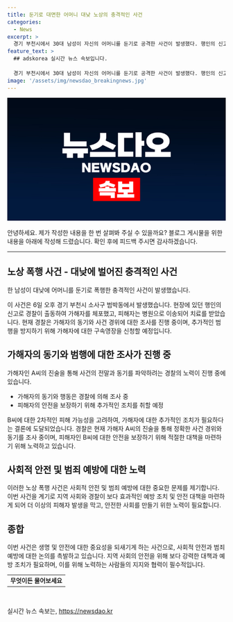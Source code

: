 ```yaml
---
title: 둔기로 대면한 어머니 대낮 노상의 충격적인 사건
categories:
  - News
excerpt: >
  경기 부천시에서 30대 남성이 자신의 어머니를 둔기로 공격한 사건이 발생했다. 행인의 신고로 경찰이 출동하여 A씨를 현행범으로 체포했고, 피해자는 병원으로 이송됐으며 생명에는 큰 지장이 없는 것으로 알려졌다. A씨는 특수존속상해 혐의로 입건됐고, 경찰은 2차 범행을 방지하기 위해 구속영장을 신청할 예정이라고 밝혔다. 현장 조사에서 A씨는 진술을 거부하고 있어 정확한 사건 경위는 아직 알려지지 않았다.
feature_text: >
  ## adskorea 실시간 뉴스 속보입니다.

  경기 부천시에서 30대 남성이 자신의 어머니를 둔기로 공격한 사건이 발생했다. 행인의 신고로 경찰이 출동하여 A씨를 현행범으로 체포했고, 피해자는 병원으로 이송됐으며 생명에는 큰 지장이 없는 것으로 알려졌다. A씨는 특수존속상해 혐의로 입건됐고, 경찰은 2차 범행을 방지하기 위해 구속영장을 신청할 예정이라고 밝혔다. 현장 조사에서 A씨는 진술을 거부하고 있어 정확한 사건 경위는 아직 알려지지 않았다.
image: '/assets/img/newsdao_breakingnews.jpg'
---
```


<p><img src="/assets/img/newsdao_breakingnews.jpg" alt="adskorea 속보" /></p>

<p>안녕하세요. 제가 작성한 내용을 한 번 살펴봐 주실 수 있을까요? 블로그 게시물을 위한 내용을 아래에 작성해 드렸습니다. 확인 후에 피드백 주시면 감사하겠습니다.</p>

<hr />

<h2 data-ke-size="size26">노상 폭행 사건 - 대낮에 벌어진 충격적인 사건</h2>

<p>한 남성이 대낮에 어머니를 둔기로 폭행한 충격적인 사건이 발생했습니다.</p>

<p data-ke-size="size16">이 사건은 6일 오후 경기 부천시 소사구 범박동에서 발생했습니다. 현장에 있던 행인의 신고로 경찰이 출동하여 가해자를 체포했고, 피해자는 병원으로 이송되어 치료를 받았습니다. 현재 경찰은 가해자의 동기와 사건 경위에 대한 조사를 진행 중이며, 추가적인 범행을 방지하기 위해 가해자에 대한 구속영장을 신청할 예정입니다.</p>

<h2 data-ke-size="size26">가해자의 동기와 범행에 대한 조사가 진행 중</h2>

<p>가해자인 A씨의 진술을 통해 사건의 전말과 동기를 파악하려는 경찰의 노력이 진행 중에 있습니다. </p>

<ul>
    <li>가해자의 동기와 행동은 경찰에 의해 조사 중</li>
    <li>피해자의 안전을 보장하기 위해 추가적인 조치를 취할 예정</li>
</ul>

<p data-ke-size="size16">B씨에 대한 2차적인 피해 가능성을 고려하여, 가해자에 대한 추가적인 조치가 필요하다는 결론에 도달되었습니다. 경찰은 현재 가해자 A씨의 진술을 통해 정확한 사건 경위와 동기를 조사 중이며, 피해자인 B씨에 대한 안전을 보장하기 위해 적절한 대책을 마련하기 위해 노력하고 있습니다.</p>

<h2 data-ke-size="size26">사회적 안전 및 범죄 예방에 대한 노력</h2>

<p data-ke-size="size16">이러한 노상 폭행 사건은 사회적 안전 및 범죄 예방에 대한 중요한 문제를 제기합니다. 이번 사건을 계기로 지역 사회와 경찰이 보다 효과적인 예방 조치 및 안전 대책을 마련하게 되어 더 이상의 피해자 발생을 막고, 안전한 사회를 만들기 위한 노력이 필요합니다.</p>

<h2 data-ke-size="size26">종합</h2>

<p data-ke-size="size16">이번 사건은 생명 및 안전에 대한 중요성을 되새기게 하는 사건으로, 사회적 안전과 범죄 예방에 대한 논의를 촉발하고 있습니다. 지역 사회의 안전을 위해 보다 강력한 대책과 예방 조치가 필요하며, 이를 위해 노력하는 사람들의 지지와 협력이 필수적입니다.</p>

<table>
    <tr>
        <td style="text-align: center; height: 17px;"><b>무엇이든 물어보세요</b></td>
    </tr>
</table>

<p data-ke-size="size16">&nbsp;</p>
실시간 뉴스 속보는, <a href="https://newsdao.kr" rel="dofollow">https://newsdao.kr</a>


